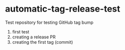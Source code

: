 # automatic-tag-release-test
Test repository for testing GitHub tag bump
01. first test
02. creating a release PR
03. creating the first tag (commit)
